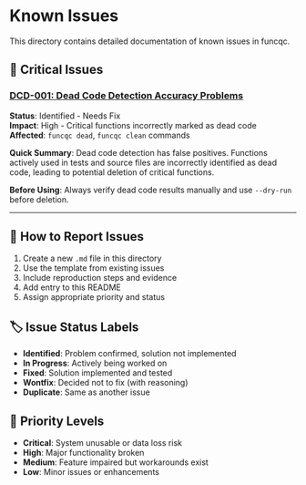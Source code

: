 # Known Issues

This directory contains detailed documentation of known issues in funcqc.

## 🚨 Critical Issues

### [DCD-001: Dead Code Detection Accuracy Problems](./dead-code-detection-accuracy.md)
**Status**: Identified - Needs Fix  
**Impact**: High - Critical functions incorrectly marked as dead code  
**Affected**: `funcqc dead`, `funcqc clean` commands  

**Quick Summary**: Dead code detection has false positives. Functions actively used in tests and source files are incorrectly identified as dead code, leading to potential deletion of critical functions.

**Before Using**: Always verify dead code results manually and use `--dry-run` before deletion.

---

## 📝 How to Report Issues

1. Create a new `.md` file in this directory
2. Use the template from existing issues
3. Include reproduction steps and evidence
4. Add entry to this README
5. Assign appropriate priority and status

## 🏷️ Issue Status Labels

- **Identified**: Problem confirmed, solution not implemented
- **In Progress**: Actively being worked on
- **Fixed**: Solution implemented and tested
- **Wontfix**: Decided not to fix (with reasoning)
- **Duplicate**: Same as another issue

## 🎯 Priority Levels

- **Critical**: System unusable or data loss risk
- **High**: Major functionality broken
- **Medium**: Feature impaired but workarounds exist
- **Low**: Minor issues or enhancements